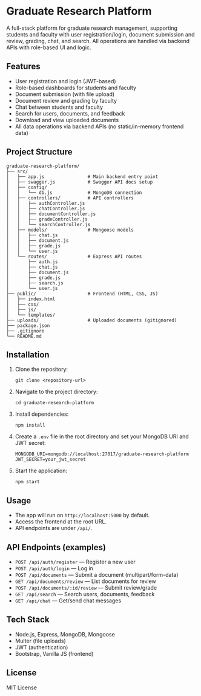 # Graduate Research Platform

A full-stack platform for graduate research management, supporting students and faculty with user registration/login, document submission and review, grading, chat, and search. All operations are handled via backend APIs with role-based UI and logic.

## Features
- User registration and login (JWT-based)
- Role-based dashboards for students and faculty
- Document submission (with file upload)
- Document review and grading by faculty
- Chat between students and faculty
- Search for users, documents, and feedback
- Download and view uploaded documents
- All data operations via backend APIs (no static/in-memory frontend data)

## Project Structure
```
graduate-research-platform/
├── src/
│   ├── app.js                # Main backend entry point
│   ├── swagger.js            # Swagger API docs setup
│   ├── config/
│   │   └── db.js             # MongoDB connection
│   ├── controllers/          # API controllers
│   │   ├── authController.js
│   │   ├── chatController.js
│   │   ├── documentController.js
│   │   ├── gradeController.js
│   │   └── searchController.js
│   ├── models/               # Mongoose models
│   │   ├── chat.js
│   │   ├── document.js
│   │   ├── grade.js
│   │   └── user.js
│   └── routes/               # Express API routes
│       ├── auth.js
│       ├── chat.js
│       ├── document.js
│       ├── grade.js
│       ├── search.js
│       └── user.js
├── public/                   # Frontend (HTML, CSS, JS)
│   ├── index.html
│   ├── css/
│   ├── js/
│   └── templates/
├── uploads/                  # Uploaded documents (gitignored)
├── package.json
├── .gitignore
└── README.md
```

## Installation

1. Clone the repository:
   ```
   git clone <repository-url>
   ```
2. Navigate to the project directory:
   ```
   cd graduate-research-platform
   ```
3. Install dependencies:
   ```
   npm install
   ```
4. Create a `.env` file in the root directory and set your MongoDB URI and JWT secret:
   ```
   MONGODB_URI=mongodb://localhost:27017/graduate-research-platform
   JWT_SECRET=your_jwt_secret
   ```
5. Start the application:
   ```
   npm start
   ```

## Usage
- The app will run on `http://localhost:5000` by default.
- Access the frontend at the root URL.
- API endpoints are under `/api/`.

## API Endpoints (examples)
- `POST /api/auth/register` — Register a new user
- `POST /api/auth/login` — Log in
- `POST /api/documents` — Submit a document (multipart/form-data)
- `GET /api/documents/review` — List documents for review
- `POST /api/documents/:id/review` — Submit review/grade
- `GET /api/search` — Search users, documents, feedback
- `GET /api/chat` — Get/send chat messages

## Tech Stack
- Node.js, Express, MongoDB, Mongoose
- Multer (file uploads)
- JWT (authentication)
- Bootstrap, Vanilla JS (frontend)

## License
MIT License
